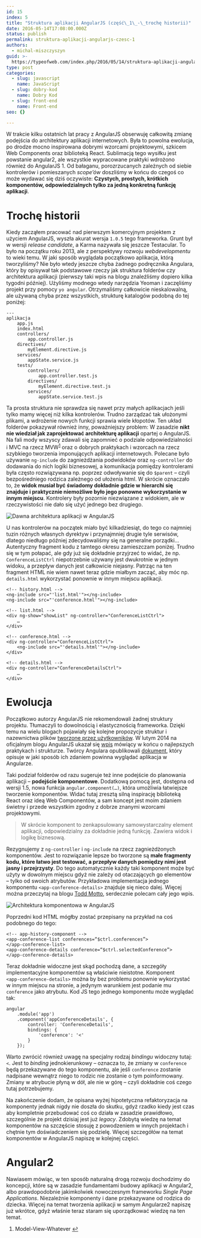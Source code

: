 ```yaml
---
id: 15
index: 5
title: "Struktura aplikacji AngularJS (część\_1\_‑\_trochę historii)"
date: 2016-05-14T17:08:00.000Z
status: publish
permalink: struktura-aplikacji-angularjs-czesc-1
authors:
  - michal-miszczyszyn
guid: >-
  https://typeofweb.com/index.php/2016/05/14/struktura-aplikacji-angularjs-czesc-1/
type: post
categories:
  - slug: javascript
    name: JavaScript
  - slug: dobry-kod
    name: Dobry Kod
  - slug: front-end
    name: Front-end
seo: {}

---
```

<p>W trakcie kilku ostatnich lat pracy z AngularJS obserwuję całkowitą zmianę podejścia do architektury aplikacji internetowych. Była to powolna ewolucja, po drodze mocno inspirowana dobrymi wzorcami projektowymi, szkicem Web Components oraz biblioteką React. Sublimacją tego wysiłku jest powstanie angular2, ale wszystkie wypracowane praktyki wdrożono również do AngularJS 1. Od bałaganu, porozrzucanych zależnych od siebie kontrolerów i pomieszanych <em>scope’ów</em> doszliśmy w końcu do czegoś co może wydawać się dziś oczywiste: <strong>Czystych, prostych, krótkich komponentów, odpowiedzialnych tylko za jedną konkretną funkcję aplikacji</strong>.</p>

<h1 id="trochhistorii">Trochę historii</h1>

<p>Kiedy zacząłem pracować nad pierwszym komercyjnym projektem z użyciem AngularJS, wyszła akurat wersja <code>1.0.5</code> tego frameworka.  Grunt był w wersji <em>release candidate</em>, a Karma nazywała się jeszcze Testacular. To było na początku roku 2013, ale z perspektywy rozwoju <em>webdevelopmentu</em> to wieki temu. W jaki sposób wyglądała początkowo aplikacja, którą tworzyliśmy? Nie było wtedy jeszcze chyba żadnego podręcznika Angulara, który by opisywał tak podstawowe rzeczy jak struktura folderów czy architektura aplikacji (pierwszy taki wpis na blogu znaleźliśmy dopiero kilka tygodni później). Użyliśmy modnego wtedy narzędzia Yeoman i zaczęliśmy projekt przy pomocy <code>yo angular</code>. Otrzymaliśmy całkowicie nieskalowalną, ale używaną chyba przez wszystkich, strukturę katalogów podobną do tej poniżej:</p>

<pre><code>---
aplikacja  
    app.js
    index.html
    controllers/
        app.controller.js
    directives/
        myElement.directive.js
    services/
        appState.service.js
    tests/
        controllers/
            app.controller.test.js
        directives/
            myElement.directive.test.js
        services/
            appState.service.test.js
</code></pre>

<p>Ta prosta struktura nie sprawdza się nawet przy małych aplikacjach jeśli tylko mamy więcej niż kilka kontrolerów. Trudno zarządzać tak ułożonymi plikami, a wdrożenie nowych funkcji sprawia wiele kłopotów. Ten układ folderów pokazywał również inny, poważniejszy problem: W zasadzie <strong>nikt nie wiedział jak zaprojektować architekturę aplikacji</strong> opartej o AngularJS. Na fali mody wszyscy zdawali się zapomnieć o podziale odpowiedzialności i MVC na rzecz MVW<sup id="fnref:1"><a href="#fn:1" rel="footnote">1</a></sup> oraz o dobrych praktykach i wzorcach na rzecz szybkiego tworzenia imponujących aplikacji internetowych. Polecane było używanie <code>ng‑include</code> do zagnieżdżania podwidoków oraz <code>ng‑controller</code> do dodawania do nich logiki biznesowej, a komunikacja pomiędzy kontrolerami była często rozwiązywana np. poprzez odwoływanie się do <code>$parent</code> – czyli bezpośredniego rodzica zależnego od ułożenia html. W skrócie oznaczało to, że <strong>widok musiał być świadomy dokładnie gdzie w hierarchi się znajduje i praktycznie niemożliwe było jego ponowne wykorzystanie w innym miejscu</strong>. Kontrolery były pozornie niezwiązane z widokiem, ale w rzeczywistości nie dało się użyć jednego bez drugiego.</p>

<p><img src="/content/images/2016/05/stara-architektura-angularjs-2.png" alt="Dawna architektura aplikacji w AngularJS" /></p>

<p>U nas kontrolerów na początek miało być kilkadziesiąt, do tego co najmniej tuzin różnych własnych dyrektyw i przynajmniej drugie tyle serwisów, dlatego niedługo później zdecydowaliśmy się na generalne porządki… Autentyczny fragment kodu z tamtego okresu zamieszczam poniżej. Trudno się w tym połapać, ale gdy już się dokładnie przyjrzeć to widać, że np. <code>ConferenceListCtrl</code> niepotrzebnie używany jest dwukrotnie w jednym widoku, a przepływ danych jest całkowicie niejasny. Patrząc na ten fragment HTML nie wiem nawet teraz gdzie miałbym zacząć, aby móc np. <code>details.html</code> wykorzystać ponownie w innym miejscu aplikacji.</p>

<pre><code class="language-html">&lt;!-- history.html --&gt;  
&lt;ng-include src="'list.html'"&gt;&lt;/ng-include&gt;  
&lt;ng-include src="'conference.html'"&gt;&lt;/ng-include&gt;

&lt;!-- list.html --&gt;  
&lt;div ng-show="showList" ng-controller="ConferenceListCtrl"&gt;  
    …
&lt;/div&gt;

&lt;!-- conference.html --&gt;  
&lt;div ng-controller="ConferenceListCtrl"&gt;  
    &lt;ng-include src="'details.html'"&gt;&lt;/ng-include&gt;
&lt;/div&gt;

&lt;!-- details.html --&gt;  
&lt;div ng-controller="ConferenceDetailsCtrl"&gt;  
    …
&lt;/div&gt;  
</code></pre>

<h1 id="ewolucja">Ewolucja</h1>

<p>Początkowo autorzy AngularJS nie rekomendowali żadnej struktury projektu. Tłumaczyli to dowolnością i elastycznością frameworka. Dzięki temu na wielu blogach pojawiały się kolejne propozycje struktur i nazewnictwa plików <a href="http://stackoverflow.com/questions/18542353/angularjs-folder-structure">tworzone przez użytkowników</a>. W lutym 2014 na oficjalnym blogu AngularJS ukazał się <a href="http://blog.angularjs.org/2014/02/an-angularjs-style-guide-and-best.html">wpis</a> mówiący w końcu o najlepszych praktykach i strukturze. Twórcy Angulara opublikowali <a href="https://docs.google.com/document/d/1XXMvReO8-Awi1EZXAXS4PzDzdNvV6pGcuaF4Q9821Es/pub">dokument</a>, który opisuje w jaki sposób ich zdaniem powinna wyglądać aplikacja w Angularze.</p>

<p>Taki podział folderów od razu sugeruje też inne podejście do planowania aplikacji – <strong>podejście komponentowe</strong>. Dodatkową pomocą jest, dostępna od wersji 1.5, nowa funkcja <code>angular.component(…)</code>, która umożliwia łatwiejsze tworzenie komponentów. Widać tutaj zresztą silną inspirację biblioteką React oraz ideą Web Componentów, a sam koncept jest moim zdaniem świetny i przede wszystkim zgodny z dobrze znanymi wzorcami projektowymi.</p>

<blockquote>
  <p>W skrócie komponent to zenkapsulowany samowystarczalny element aplikacji, odpowiedzialny za dokładnie jedną funkcję. Zawiera widok i logikę biznesową.</p>
</blockquote>

<p>Rezygnujemy z <code>ng-controller</code> i <code>ng-include</code> na rzecz zagnieżdżonych komponentów. Jest to rozwiązanie lepsze bo tworzone są <strong>małe fragmenty kodu, które łatwo jest testować, a przepływ danych pomiędzy nimi jest jasny i przejrzysty</strong>. Do tego automatycznie każdy taki komponent może być użyty w dowolnym miejscu gdyż nie zależy od otaczających go elementów – tylko od swoich atrybutów. Przykładowa implementacja jednego komponentu <code>&lt;app‑conference‑details&gt;</code> znajduje się nieco dalej. Więcej można przeczytaj na blogu <a href="https://toddmotto.com/exploring-the-angular-1-5-component-method/">Todd Motto</a>, serdecznie polecam cały jego wpis.</p>

<p><img src="/content/images/2016/05/architektura-komponentowa-angularjs.png" alt="Architektura komponentowa w AngularJS" /></p>

<p>Poprzedni kod HTML mógłby zostać przepisany na przykład na coś podobnego do tego:</p>

<pre><code class="language-html">&lt;!-- app-history-component --&gt;  
&lt;app-conference-list conferences=“$ctrl.conferences”&gt;  
&lt;/app-conference-list&gt;  
&lt;app-conference-details conference=“$ctrl.selectedConference”&gt;  
&lt;/app-conference-details&gt;  
</code></pre>

<p>Teraz dokładnie widoczne jest skąd pochodzą dane, a szczegóły implementacyjne komponentów są właściwie nieistotne. Komponent <code>&lt;app‑conference‑details&gt;</code> można by bez problemu ponownie wykorzystać w innym miejscu na stronie, a jedynym warunkiem jest podanie mu <code>conference</code> jako atrybutu. Kod JS tego jednego komponentu może wyglądać tak:</p>

<pre><code class="language-javascript">angular  
    .module('app')
    .component('appConferenceDetails', {
        controller: 'ConferenceDetails',
        bindings: {
            'conference': '&lt;'
        }
    });
</code></pre>

<p>Warto zwrócić również uwagę na specjalny rodzaj <em>bindingu</em> widoczny tutaj: <code>&lt;</code>. Jest to <em>binding</em> jednokierunkowy – oznacza to, że zmiany w <code>conference</code> będą przekazywane do tego komponentu, ale jeśli <code>conference</code> zostanie nadpisane wewnątrz niego to rodzic nie zostanie o tym poinformowany. Zmiany w atrybucie płyną w dół, ale nie w górę – czyli dokładnie coś czego tutaj potrzebujemy.</p>

<p>Na zakończenie dodam, że opisana wyżej hipotetyczna refaktoryzacja na komponenty jednak nigdy nie doszła do skutku, gdyż rzadko kiedy jest czas aby kompletnie przebudować coś co działa w zasadzie prawidłowo, szczególnie że projekt dzisiaj jest już <em>legacy</em>. Zdobytą wiedzę na temat komponentów na szczęście stosuję z powodzeniem w innych projektach i chętnie tym doświadczeniem się podzielę. Więcej szczegółów na temat komponentów w AngularJS napiszę w kolejnej części.</p>

<h1 id="angular2">Angular2</h1>

<p>Nawiasem mówiąc, w ten sposób naturalną drogą rozwoju dochodzimy do koncepcji, które są w zasadzie fundamentami budowy aplikacji w Angular2, albo prawdopodobnie jakimkolwiek nowoczesnym frameworku <em>Single Page Applications</em>. Niezależnie komponenty i dane przekazywane od rodzica do dziecka. Więcej na temat tworzenia aplikacji w samym Angularze2 napiszę już wkrótce, gdyż właśnie teraz staram się uporządkować wiedzę na ten temat.</p>

<div class="footnotes"><ol><li class="footnote" id="fn:1"><p>Model-View-Whatever <a href="#fnref:1" title="return to article">↩</a></p></li></ol></div>
